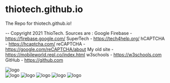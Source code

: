 # thiotech.github.io
The Repo for thiotech.github.io! 

 -- Copyright 2021 ThioTech.
Sources are : 
Google Firebase - https://firebase.google.com/
SuperTech - https://tech4help.org/
hCAPTCHA - https://hcaptcha.com/
reCAPTCHA - https://google.com/reCAPTCHA/about
My old site - https://mobileworld.repl.co/index.html
w3schools - https://w3schools.com 
GitHub - https://github.com      

![logo](https://user-images.githubusercontent.com/80725043/112736504-7e87a680-8f10-11eb-8158-eb889b8235a2.png)  
![logo](https://www.kindpng.com/picc/m/128-1280187_github-logo-png-github-transparent-png.png)
![logo](https://blog.replit.com/images/logo.png) 
![logo](https://encrypted-tbn0.gstatic.com/images?q=tbn:ANd9GcQyCqzs_Q1EXCcaL9sPI_zqEhivS16oYWONi-SZH3gQeKNs97OJzMvQuW2ErxWqjVr2QpZloPMj9UmAG_HP:https://firebase.google.com/downloads/brand-guidelines/PNG/logo-standard.png&usqp=CAU)
![logo](https://encrypted-tbn0.gstatic.com/images?q=tbn:ANd9GcTLnKK7PZmeXEPm3jOFqBhPx2BOaeK1pRtoc-sfKB5X1YbTYvcmQD4SXHgrlpB7aHnsNdOGyiL_oFhaZH80:logovectorseek.com/wp-content/uploads/2020/04/hcaptcha-logo-vector.png&usqp=CAU)
![logo](https://www.google.com/recaptcha/about/images/reCAPTCHA-enterprise.png)
